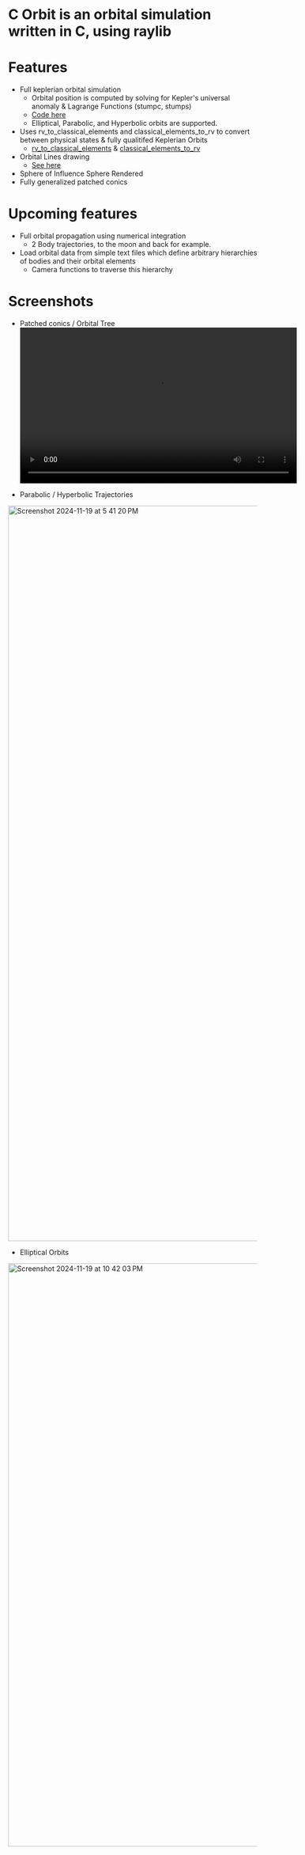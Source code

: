 # C Orbit is an orbital simulation written in C, using raylib

# Features
- Full keplerian orbital simulation
    - Orbital position is computed by solving for Kepler's universal anomaly & Lagrange Functions (stumpc, stumps)
    - [Code here](https://github.com/david4shure/c_orbit/blob/master/src/physics/kepler.c#L546)
    - Elliptical, Parabolic, and Hyperbolic orbits are supported.
- Uses rv_to_classical_elements and classical_elements_to_rv to convert between physical states & fully qualitifed Keplerian Orbits
    - [rv_to_classical_elements](https://github.com/david4shure/c_orbit/blob/master/src/physics/kepler.c#L209) & [classical_elements_to_rv](https://github.com/david4shure/c_orbit/blob/master/src/physics/kepler.c#L358)
- Orbital Lines drawing
    - [See here](https://github.com/david4shure/c_orbit/blob/master/src/physics/orbital_lines.c)
- Sphere of Influence Sphere Rendered
- Fully generalized patched conics

# Upcoming features
- Full orbital propagation using numerical integration
    - 2 Body trajectories, to the moon and back for example.
- Load orbital data from simple text files which define arbitrary hierarchies of bodies and their orbital elements
    - Camera functions to traverse this hierarchy

# Screenshots

- Patched conics / Orbital Tree
<video width="560" height="315" src="https://github.com/user-attachments/assets/89d17014-aaea-4bbd-87af-984d8b0637f0" frameborder="0" allowfullscreen></video>

- Parabolic / Hyperbolic Trajectories
<img width="1487" alt="Screenshot 2024-11-19 at 5 41 20 PM" src="https://github.com/user-attachments/assets/135dff61-7895-4d4b-9869-dd329fe5fb26">

- Elliptical Orbits
<img width="1179" alt="Screenshot 2024-11-19 at 10 42 03 PM" src="https://github.com/user-attachments/assets/518b1665-c02c-41b1-b7a4-95ef9c0baabe">

